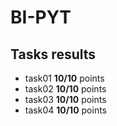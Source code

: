 # BI-PYT

## Tasks results
- task01 **10/10** points
- task02 **10/10** points
- task03 **10/10** points
- task04 **10/10** points
